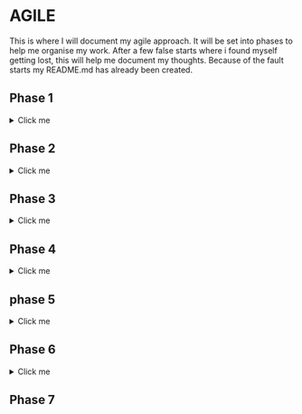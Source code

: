 # AGILE

This is where I will document my agile approach. It will be set into phases to help me organise my work. After a few false starts where i found myself getting lost, this will help me document my thoughts. Because of the fault starts my README.md has already been created. 

## Phase 1

<details>
<summary>Click me</summary>

- Setup repo.
- Create Django project.
- Install basic dependencies and add to requirements.
- Create procfile to deploy to Heroku.
- Create app on Heroku.
- Link GitHub repo to Heroku app.
- Test to deploy working project ASAP.
- Document project creation and deployment.
- Perform design thinking exercise for features to include in project.
- Add user stories to readme.
- Add wireframes to readme.
- Mock up initial database design and document in readme.
- List and link technologies used in readme.
- Learn to use GitHub projects. Create user stories.

Still to do:
- Identify a colour schema to use in the site

![Phase1](docs/agile/phase1.png)

</details>

## Phase 2

<details>
<summary>Click me</summary>

Focus for the next session is to do with setting up templates to have a view of the home page. As well as this I will create my user stories in github projects for Phase 1, phase 2 and my overall User Stories to outline the project. 

- Setup base.html.
- create separate components for site such as head, header, navbar, footer in a subfolder to inject into base.html.
- Setup index page in home app.
- Build navigation.
- Set up styling basics and check with deployed Heroku app.

![Phase2](docs/agile/phase2.png)

With the templates linked, CSS and JS loading in the deployed version its time to make some models. Reservations will be first. 

</details>

## Phase 3

<details>
<summary>Click me</summary>

Focus for Phase 3 is creating a reservations model. I need a form for users to submit their reservations times. This needs to be saved to the database. I would like to create authentication but I need to research this a bit more as my understanding isnt quite where I would like it to be.

- forms needed for reservation submited
- model 
- views
- urls 

Now that I have a form to submit, a database to save the information and the admin panel is styled nicely. We need to add validation to the submittable form.

- Opening hours and 15 minute intervals
- Date that hasnt happened yet
- Number of people capped at 8 
- Phone numnber is a number 

The next step is to make sure that users cant double book. I will have to create a model for tables and connected them to bookings. This will be done at a later phase.

![Phase3](docs/agile/phase3.png)
</details>

## Phase 4

<details>
<summary>Click me</summary>

Now that users can submit a reservation and it is saved to the database. I think navigation around the website will speed up processes. Time to fix the nav bar to include *Home, Make a Reservation, Login, Logout, SignUp, menu, about us.

I havent decided if logging in is actually necessary for this project as users can just get email confirmation of the booking. If users dont need to login then a cancellation/alteration page will be added for users to engage with. This means that the reservations will need a unique code for users to edit their information. 

The navbar has been set up with links to the homepage, make a reservation, about us and menu. Now for the social media icons to be linked to social accounts. 

I have decided to implement a login user function so the navbar will be updated with these once it is done. At this point the social media icons will be implemented into the footer. 

![Phase4](docs/agile/phase4.png)

</details>

## phase 5 

<details>
<summary>Click me</summary>

This will be about user authentication using django AllAuth.

- Install `allauth` package.
- Add allauth to installed applications in settings.py.
- Add login/logout redirects back to index page.
- Perform migrations.
- Adapt navigation bar using Django Templates to to give registered/unregistered site users different menu options
- reservations can only be made by authenticated users. 
- Now the user needs to be linked with any reservation they make. simple edit to reservation model and views.
- This caused problems with the database so changed to sqlite3 adn remigrated.
- now to create users, reservation(That are hopefully linked to users) and create html that shows a logged in users reservations.
- Now to link the my_reservations page into the nav bar for authenticated users.

![Phase5](docs/agile/phase5.png)

Now that users can authories themselves and they are connected to their reservations. Users now need to be able to updated or cancel a reservation if necessary. 

</details>

## Phase 6

<details>
<summary>Click me</summary>

- Logged in users can access their reservations using my_reservations.
- Next to the reservations should be a button called edit that brings them to an edit reservations form.
- Another button called delete reservation should be next to that which removes the reservations entirely.
- Users need access to only their reservations.

After creating the edit form reponse an error was thrown. Apparently i need a modelform to handle the data instead of a normal form as i am accessing the database. modelforms need a meta class. 

- Now that users can edit their reservations they need to be able to delete them.

- Users need to be able to see their reservations in date/time order on their reservation page
This was a simple edit to my_reservations view. I ran into trouble understanding the difference between the models and the variables as i had called them similar things. Time to start planning names a bit more clearly. 

- Users can view their next reservation on the homepage if logged in. 

![Phase6](docs/agile/phase6.png)

This phase was a great way to manipulate database models and display data in html pages.

</details>

## Phase 7 